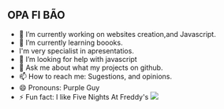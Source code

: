 ## OPA FI BÃO
- 🔭 I’m currently working on websites creation,and Javascript.
- 🌱 I’m currently learning boooks.
-  I'm very specialist in apresentatios.
- 🤔 I’m looking for help with javascript
- 💬 Ask me about what my projects on github.
- 📫 How to reach me: Sugestions, and opinions.
- 😄 Pronouns: Purple Guy
- ⚡ Fun fact: I like Five Nights At Freddy's
![](https://www.pinterest.com/pin/daily-loud-on-twitter--937171003685122089/)
